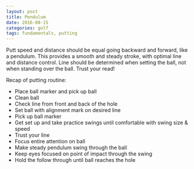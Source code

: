 ```yaml
---
layout: post
title: Pendulum
date: 2016-08-15
categories: golf
tags: fundamentals, putting
---
```


Putt speed and distance should be equal going backward and forward, like a pendulum.  This provides a smooth and steady stroke, with optimal line and distance control.  Line should be determined when setting the ball, not when standing over the ball.  Trust your read!

Recap of putting routine:

* Place ball marker and pick up ball
* Clean ball
* Check line from front and back of the hole
* Set ball with alignment mark on desired line
* Pick up ball marker
* Get set up and take practice swings until comfortable with swing size & speed
* Trust your line
* Focus entire attention on ball 
* Make steady pendulum swing through the ball
* Keep eyes focused on point of impact through the swing
* Hold the follow through until ball reaches the hole
